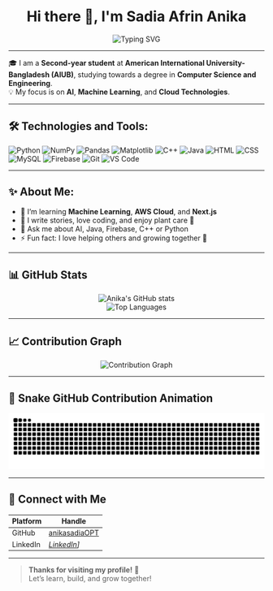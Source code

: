 <h1 align="center">Hi there 👋, I'm Sadia Afrin Anika</h1>

<p align="center">
  <img src="https://readme-typing-svg.demolab.com?font=Fira+Code&weight=500&pause=1000&color=58A6FF&center=true&vCenter=true&width=435&lines=Computer+Science+Student+%7C+AIUB;ML+and+AI+Enthusiast+%F0%9F%92%BB;Love+AI%2C+Cloud%2C+DevOps+%E2%9C%A8;Let's+Build+Together!+🧠" alt="Typing SVG" />
</p>

---

🎓 I am a **Second-year student** at **American International University-Bangladesh (AIUB)**, studying towards a degree in **Computer Science and Engineering**.  
💡 My focus is on **AI**, **Machine Learning**, and **Cloud Technologies**.

---

## 🛠️ Technologies and Tools:
![Python](https://img.shields.io/badge/-Python-05122A?style=flat&logo=python)
![NumPy](https://img.shields.io/badge/-NumPy-013243?style=flat&logo=numpy)
![Pandas](https://img.shields.io/badge/-Pandas-150458?style=flat&logo=pandas)
![Matplotlib](https://img.shields.io/badge/Matplotlib-11557C?style=flat&logo=matplotlib&logoColor=white)
![C++](https://img.shields.io/badge/-C++-05122A?style=flat&logo=c%2B%2B)
![Java](https://img.shields.io/badge/-Java-05122A?style=flat&logo=java)
![HTML](https://img.shields.io/badge/-HTML5-05122A?style=flat&logo=html5)
![CSS](https://img.shields.io/badge/-CSS3-05122A?style=flat&logo=css3)
![MySQL](https://img.shields.io/badge/-MySQL-05122A?style=flat&logo=mysql)
![Firebase](https://img.shields.io/badge/-Firebase-05122A?style=flat&logo=firebase)
![Git](https://img.shields.io/badge/-Git-05122A?style=flat&logo=git)
![VS Code](https://img.shields.io/badge/-VS%20Code-05122A?style=flat&logo=visual-studio-code)

---

## ✨ About Me:
- 🌱 I’m learning **Machine Learning**, **AWS Cloud**, and **Next.js**
- 📝 I write stories, love coding, and enjoy plant care 🌱
- 💬 Ask me about AI, Java, Firebase, C++ or Python
- ⚡ Fun fact: I love helping others and growing together 🌻

---

## 📊 GitHub Stats
<p align="center">
  <img src="https://github-readme-stats.vercel.app/api?username=anikasadiaOPT&show_icons=true&theme=radical" alt="Anika's GitHub stats" />
  <br />
  <img src="https://github-readme-stats.vercel.app/api/top-langs/?username=anikasadiaOPT&layout=compact&theme=radical" alt="Top Languages" />
</p>

---

## 📈 Contribution Graph
<p align="center">
  <img src="https://github-readme-activity-graph.cyclic.app/graph?username=anikasadiaOPT&theme=react-dark" alt="Contribution Graph" />
</p>

---

## 🐍 Snake GitHub Contribution Animation
<p align="center">
  <img src="https://github.com/anikasadiaOPT/anikasadiaOPT/blob/output/github-contribution-grid-snake.svg" alt="Snake animation" />
</p>

---

## 🔗 Connect with Me

| Platform | Handle |
|----------|--------|
| GitHub | [anikasadiaOPT](https://github.com/anikasadiaOPT) |
| LinkedIn | *[LinkedIn](https://www.linkedin.com/in/sadia-afrin-anika-613a221b5/)]* |

---

> **Thanks for visiting my profile!** 🌸  
> Let’s learn, build, and grow together!

